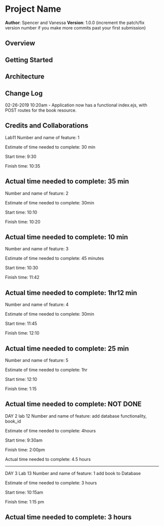 # Project Name

**Author**: Spencer and Vanessa
**Version**: 1.0.0 (increment the patch/fix version number if you make more commits past your first submission)

## Overview
<!-- Provide a high level overview of what this application is and why you are building it, beyond the fact that it's an assignment for a Code Fellows 301 class. (i.e. What's your problem domain?) -->

## Getting Started
<!-- What are the steps that a user must take in order to build this app on their own machine and get it running? -->

## Architecture
<!-- Provide a detailed description of the application design. What technologies (languages, libraries, etc) you're using, and any other relevant design information. -->

## Change Log
02-26-2019 10:20am - Application now has a functional index.ejs, with POST routes for the book resource.

## Credits and Collaborations
<!-- Give credit (and a link) to other people or resources that helped you build this application. -->


Lab11
Number and name of feature: 1

Estimate of time needed to complete: 30 min

Start time: 9:30

Finish time: 10:35

Actual time needed to complete: 35 min
-----------------------------------
Number and name of feature: 2

Estimate of time needed to complete: 30min

Start time: 10:10

Finish time: 10:20

Actual time needed to complete: 10 min
-----------------------------------
Number and name of feature: 3

Estimate of time needed to complete: 45 minutes

Start time: 10:30

Finish time: 11:42

Actual time needed to complete: 1hr12 min
-----------------------------------
Number and name of feature: 4

Estimate of time needed to complete: 30min

Start time: 11:45

Finish time: 12:10

Actual time needed to complete: 25 min
-----------------------------------
Number and name of feature: 5

Estimate of time needed to complete: 1hr

Start time: 12:10

Finish time: 1:15

Actual time needed to complete: NOT DONE
-----------------------------------

DAY 2 lab 12
Number and name of feature: add database functionality, book_id

Estimate of time needed to complete: 4hours

Start time: 9:30am

Finish time: 2:00pm

Actual time needed to complete: 4.5 hours

-----------------------------------
DAY 3 Lab 13
Number and name of feature: 1 add book to Database

Estimate of time needed to complete: 3 hours

Start time: 10:15am

Finish time: 1:15 pm

Actual time needed to complete: 3 hours
-----------------------------------
